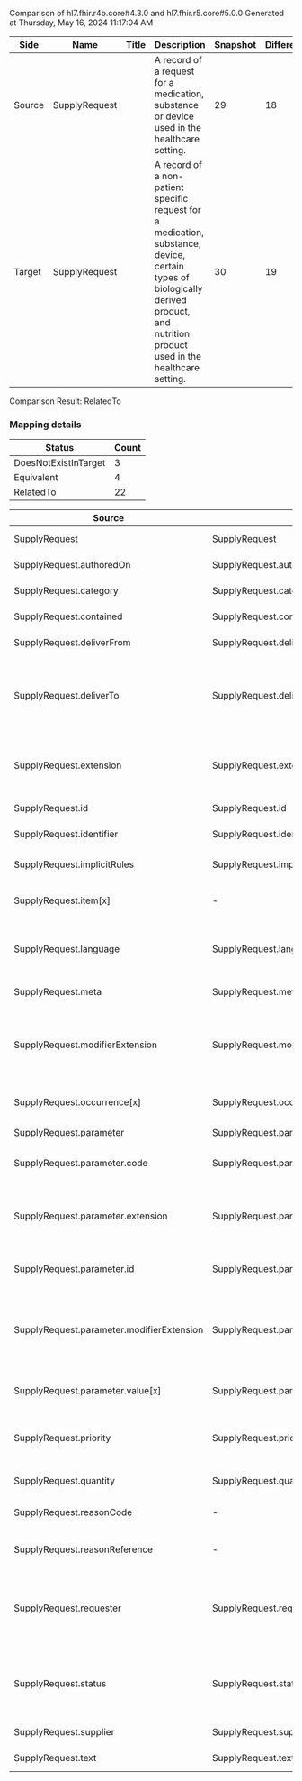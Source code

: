 Comparison of hl7.fhir.r4b.core#4.3.0 and hl7.fhir.r5.core#5.0.0
Generated at Thursday, May 16, 2024 11:17:04 AM

| Side | Name | Title | Description | Snapshot | Differential |
| --- | --- | --- | --- | --- | --- |
| Source | SupplyRequest |  | A record of a request for a medication, substance or device used in the healthcare setting. | 29 | 18 |
| Target | SupplyRequest |  | A record of a non-patient specific request for a medication, substance, device, certain types of biologically derived product, and nutrition product used in the healthcare setting. | 30 | 19 |


Comparison Result: RelatedTo


### Mapping details

| Status | Count |
| ------ | ----- |
DoesNotExistInTarget | 3 |
Equivalent | 4 |
RelatedTo | 22 |


| Source | Target | Status | Message |
| ------ | ------ | ------ | ------- |
| SupplyRequest | SupplyRequest | Equivalent | R4B `SupplyRequest` maps as Equivalent to R5 `SupplyRequest` |
| SupplyRequest.authoredOn | SupplyRequest.authoredOn | Equivalent | R4B `SupplyRequest.authoredOn` maps as Equivalent to R5 `SupplyRequest.authoredOn` |
| SupplyRequest.category | SupplyRequest.category | Equivalent | R4B `SupplyRequest.category` maps as Equivalent to R5 `SupplyRequest.category` |
| SupplyRequest.contained | SupplyRequest.contained | Equivalent | R4B `SupplyRequest.contained` maps as Equivalent to R5 `SupplyRequest.contained` |
| SupplyRequest.deliverFrom | SupplyRequest.deliverFrom | Equivalent | R4B `SupplyRequest.deliverFrom` maps as Equivalent to R5 `SupplyRequest.deliverFrom` |
| SupplyRequest.deliverTo | SupplyRequest.deliverTo | SourceIsNarrowerThanTarget | R4B `SupplyRequest.deliverTo` maps as SourceIsNarrowerThanTarget to R5 `SupplyRequest.deliverTo` - deliverTo has change due to type change: R4B `deliverTo` `Reference` maps as SourceIsNarrowerThanTarget for R5 `deliverTo` |
| SupplyRequest.extension | SupplyRequest.extension | RelatedTo | R4B `SupplyRequest.extension` maps as RelatedTo to R5 `SupplyRequest.extension` - extension has change due to type change: R4B `extension` `Extension` maps as RelatedTo for R5 `extension` |
| SupplyRequest.id | SupplyRequest.id | Equivalent | R4B `SupplyRequest.id` maps as Equivalent to R5 `SupplyRequest.id` |
| SupplyRequest.identifier | SupplyRequest.identifier | Equivalent | R4B `SupplyRequest.identifier` maps as Equivalent to R5 `SupplyRequest.identifier` |
| SupplyRequest.implicitRules | SupplyRequest.implicitRules | Equivalent | R4B `SupplyRequest.implicitRules` maps as Equivalent to R5 `SupplyRequest.implicitRules` |
| SupplyRequest.item[x] | - | DoesNotExistInTarget | R4B `SupplyRequest.item[x]` does not appear in the target and has no mapping for `SupplyRequest`. |
| SupplyRequest.language | SupplyRequest.language | RelatedTo | R4B `SupplyRequest.language` maps as RelatedTo to R5 `SupplyRequest.language` - language made the binding required (from Preferred) for http://hl7.org/fhir/ValueSet/all-languages|5.0.0 |
| SupplyRequest.meta | SupplyRequest.meta | Equivalent | R4B `SupplyRequest.meta` maps as Equivalent to R5 `SupplyRequest.meta` |
| SupplyRequest.modifierExtension | SupplyRequest.modifierExtension | RelatedTo | R4B `SupplyRequest.modifierExtension` maps as RelatedTo to R5 `SupplyRequest.modifierExtension` - modifierExtension has change due to type change: R4B `modifierExtension` `Extension` maps as RelatedTo for R5 `modifierExtension` |
| SupplyRequest.occurrence[x] | SupplyRequest.occurrence[x] | Equivalent | R4B `SupplyRequest.occurrence[x]` maps as Equivalent to R5 `SupplyRequest.occurrence[x]` |
| SupplyRequest.parameter | SupplyRequest.parameter | Equivalent | R4B `SupplyRequest.parameter` maps as Equivalent to R5 `SupplyRequest.parameter` |
| SupplyRequest.parameter.code | SupplyRequest.parameter.code | Equivalent | R4B `SupplyRequest.parameter.code` maps as Equivalent to R5 `SupplyRequest.parameter.code` |
| SupplyRequest.parameter.extension | SupplyRequest.parameter.extension | RelatedTo | R4B `SupplyRequest.parameter.extension` maps as RelatedTo to R5 `SupplyRequest.parameter.extension` - extension has change due to type change: R4B `extension` `Extension` maps as RelatedTo for R5 `extension` |
| SupplyRequest.parameter.id | SupplyRequest.parameter.id | Equivalent | R4B `SupplyRequest.parameter.id` maps as Equivalent to R5 `SupplyRequest.parameter.id` |
| SupplyRequest.parameter.modifierExtension | SupplyRequest.parameter.modifierExtension | RelatedTo | R4B `SupplyRequest.parameter.modifierExtension` maps as RelatedTo to R5 `SupplyRequest.parameter.modifierExtension` - modifierExtension has change due to type change: R4B `modifierExtension` `Extension` maps as RelatedTo for R5 `modifierExtension` |
| SupplyRequest.parameter.value[x] | SupplyRequest.parameter.value[x] | Equivalent | R4B `SupplyRequest.parameter.value[x]` maps as Equivalent to R5 `SupplyRequest.parameter.value[x]` |
| SupplyRequest.priority | SupplyRequest.priority | Equivalent | R4B `SupplyRequest.priority` maps as Equivalent to R5 `SupplyRequest.priority` - priority has compatible required binding for code type: http://hl7.org/fhir/ValueSet/request-priority|4.3.0 and http://hl7.org/fhir/ValueSet/request-priority|5.0.0 (Equivalent) |
| SupplyRequest.quantity | SupplyRequest.quantity | Equivalent | R4B `SupplyRequest.quantity` maps as Equivalent to R5 `SupplyRequest.quantity` |
| SupplyRequest.reasonCode | - | DoesNotExistInTarget | R4B `SupplyRequest.reasonCode` does not appear in the target and has no mapping for `SupplyRequest`. |
| SupplyRequest.reasonReference | - | DoesNotExistInTarget | R4B `SupplyRequest.reasonReference` does not appear in the target and has no mapping for `SupplyRequest`. |
| SupplyRequest.requester | SupplyRequest.requester | SourceIsNarrowerThanTarget | R4B `SupplyRequest.requester` maps as SourceIsNarrowerThanTarget to R5 `SupplyRequest.requester` - requester has change due to type change: R4B `requester` `Reference` maps as SourceIsNarrowerThanTarget for R5 `requester` |
| SupplyRequest.status | SupplyRequest.status | Equivalent | R4B `SupplyRequest.status` maps as Equivalent to R5 `SupplyRequest.status` - status has compatible required binding for code type: http://hl7.org/fhir/ValueSet/supplyrequest-status|4.3.0 and http://hl7.org/fhir/ValueSet/supplyrequest-status|5.0.0 (Equivalent) |
| SupplyRequest.supplier | SupplyRequest.supplier | Equivalent | R4B `SupplyRequest.supplier` maps as Equivalent to R5 `SupplyRequest.supplier` |
| SupplyRequest.text | SupplyRequest.text | Equivalent | R4B `SupplyRequest.text` maps as Equivalent to R5 `SupplyRequest.text` |

